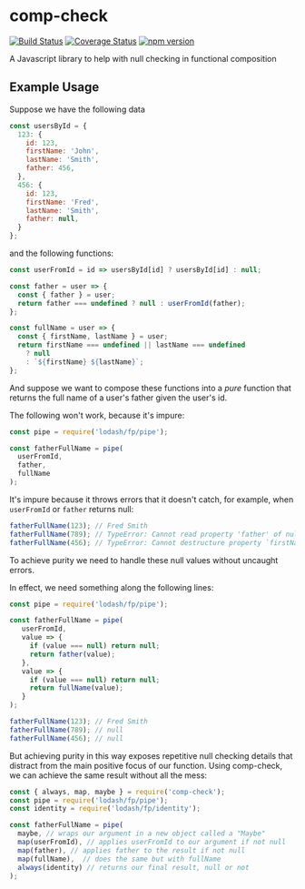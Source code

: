 # comp-check
[![Build Status](https://travis-ci.org/mmcglone/comp-check.svg?branch=master)](https://travis-ci.org/mmcglone/comp-check)
[![Coverage Status](https://coveralls.io/repos/mmcglone/comp-check/badge.svg?branch=master)](https://coveralls.io/r/mmcglone/comp-check?branch=master)
[![npm version](https://badge.fury.io/js/comp-check.svg)](https://badge.fury.io/js/comp-check)

A Javascript library to help with null checking in functional composition

## Example Usage
Suppose we have the following data
```javascript
const usersById = {
  123: {
    id: 123,
    firstName: 'John',
    lastName: 'Smith',
    father: 456,
  },
  456: {
    id: 123,
    firstName: 'Fred',
    lastName: 'Smith',
    father: null,
  }
};
```
and the following functions:
```javascript
const userFromId = id => usersById[id] ? usersById[id] : null;

const father = user => {
  const { father } = user;
  return father === undefined ? null : userFromId(father);
};

const fullName = user => {
  const { firstName, lastName } = user;
  return firstName === undefined || lastName === undefined
    ? null
    : `${firstName} ${lastName}`;
};
```
And suppose we want to compose these functions into a *pure* function that returns
the full name of a user's father given the user's id.

The following won't work, because it's impure:
```javascript
const pipe = require('lodash/fp/pipe');

const fatherFullName = pipe(
  userFromId,
  father,
  fullName
);
```
It's impure because it throws errors that it doesn't catch, for example,
when `userFromId` or `father` returns null:
```javascript
fatherFullName(123); // Fred Smith
fatherFullName(789); // TypeError: Cannot read property 'father' of null
fatherFullName(456); // TypeError: Cannot destructure property `firstName` of 'undefined' or 'null'.
```
To achieve purity we need to handle these null values without uncaught errors.

In effect, we need something along the following lines:
```javascript
const pipe = require('lodash/fp/pipe');

const fatherFullName = pipe(
   userFromId,
   value => {
     if (value === null) return null;
     return father(value);
   },
   value => {
     if (value === null) return null;
     return fullName(value);
   }
);

fatherFullName(123); // Fred Smith
fatherFullName(789); // null
fatherFullName(456); // null
```
But achieving purity in this way exposes repetitive null checking details
that distract from the main positive focus of our function.
Using comp-check, we can achieve the same result without all the mess:
```javascript
const { always, map, maybe } = require('comp-check');
const pipe = require('lodash/fp/pipe');
const identity = require('lodash/fp/identity');

const fatherFullName = pipe(
  maybe, // wraps our argument in a new object called a "Maybe"
  map(userFromId), // applies userFromId to our argument if not null
  map(father), // applies father to the result if not null
  map(fullName),  // does the same but with fullName
  always(identity) // returns our final result, null or not
);
```
